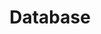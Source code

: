 ---
layout: tag-list
type: tag
title: Database
slug: database
category: computer-science
sidebar: true
order: 1
description: >
   CS Study / Database
---